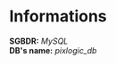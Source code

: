 # Informations #
**SGBDR:** *MySQL*                                                                                           
**DB's name:** *pixlogic_db*